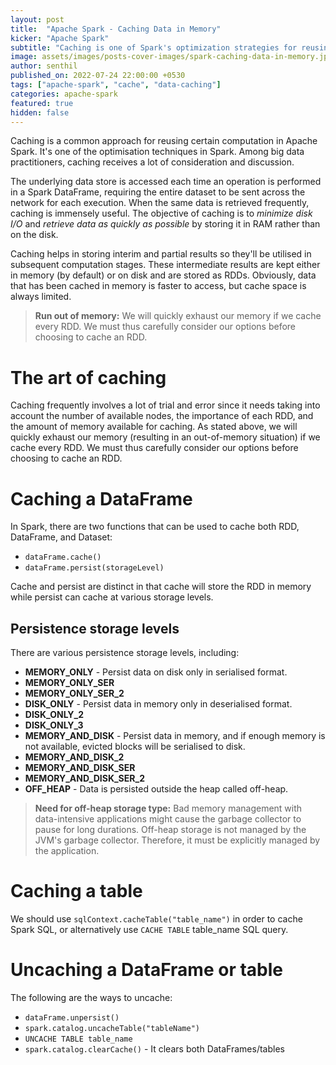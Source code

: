 ```yaml
---
layout: post
title:  "Apache Spark - Caching Data in Memory"
kicker: "Apache Spark"
subtitle: "Caching is one of Spark's optimization strategies for reusing computations. It stores interim and partial results so they'll be utilised in subsequent computation stages."
image: assets/images/posts-cover-images/spark-caching-data-in-memory.jpg
author: senthil
published_on: 2022-07-24 22:00:00 +0530
tags: ["apache-spark", "cache", "data-caching"]
categories: apache-spark
featured: true
hidden: false
---
```


Caching is a common approach for reusing certain computation in Apache Spark. It's one of the optimisation techniques in Spark. Among big data practitioners, caching receives a lot of consideration and discussion.

The underlying data store is accessed each time an operation is performed in a Spark DataFrame, requiring the entire dataset to be sent across the network for each execution. When the same data is retrieved frequently, caching is immensely useful. The objective of caching is to *minimize disk I/O* and *retrieve data as quickly as possible* by storing it in RAM rather than on the disk.

Caching helps in storing interim and partial results so they'll be utilised in subsequent computation stages. These intermediate results are kept either in memory (by default) or on disk and are stored as RDDs. Obviously, data that has been cached in memory is faster to access, but cache space is always limited.

> **Run out of memory:** We will quickly exhaust our memory if we cache every RDD. We must thus carefully consider our options before choosing to cache an RDD.

# The art of caching
Caching frequently involves a lot of trial and error since it needs taking into account the number of available nodes, the importance of each RDD, and the amount of memory available for caching. As stated above, we will quickly exhaust our memory (resulting in an out-of-memory situation) if we cache every RDD. We must thus carefully consider our options before choosing to cache an RDD.

# Caching a DataFrame
In Spark, there are two functions that can be used to cache both RDD, DataFrame, and Dataset:
- `dataFrame.cache()`
- `dataFrame.persist(storageLevel)`

Cache and persist are distinct in that cache will store the RDD in memory while persist can cache at various storage levels.

## Persistence storage levels
There are various persistence storage levels, including:
- **MEMORY_ONLY** - Persist data on disk only in serialised format.
- **MEMORY_ONLY_SER**
- **MEMORY_ONLY_SER_2**
- **DISK_ONLY** - Persist data in memory only in deserialised format.
- **DISK_ONLY_2**
- **DISK_ONLY_3**
- **MEMORY_AND_DISK** - Persist data in memory, and if enough memory is not available, evicted blocks will be serialised to disk.
- **MEMORY_AND_DISK_2**
- **MEMORY_AND_DISK_SER**
- **MEMORY_AND_DISK_SER_2**
- **OFF_HEAP** - Data is persisted outside the heap called off-heap.

> **Need for off-heap storage type:** Bad memory management with data-intensive applications might cause the garbage collector to pause for long durations. Off-heap storage is not managed by the JVM's garbage collector. Therefore, it must be explicitly managed by the application.

# Caching a table
We should use `sqlContext.cacheTable("table_name")` in order to cache Spark SQL, or alternatively use `CACHE TABLE` table_name SQL query.

# Uncaching a DataFrame or table
The following are the ways to uncache:
- `dataFrame.unpersist()`
- `spark.catalog.uncacheTable("tableName")`
- `UNCACHE TABLE table_name`
- `spark.catalog.clearCache()` - It clears both DataFrames/tables